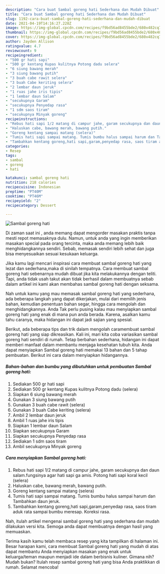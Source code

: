```yaml
---
description: "Cara buat Sambal goreng hati Sederhana dan Mudah Dibuat"
title: "Cara buat Sambal goreng hati Sederhana dan Mudah Dibuat"
slug: 1192-cara-buat-sambal-goreng-hati-sederhana-dan-mudah-dibuat
date: 2021-04-19T14:16:27.228Z
image: https://img-global.cpcdn.com/recipes/f9bd56ad8455bde2/680x482cq70/sambal-goreng-hati-foto-resep-utama.jpg
thumbnail: https://img-global.cpcdn.com/recipes/f9bd56ad8455bde2/680x482cq70/sambal-goreng-hati-foto-resep-utama.jpg
cover: https://img-global.cpcdn.com/recipes/f9bd56ad8455bde2/680x482cq70/sambal-goreng-hati-foto-resep-utama.jpg
author: Jayden Allison
ratingvalue: 4.7
reviewcount: 9
recipeingredient:
- "500 gr hati sapi"
- "500 gr kentang Kupas kulitnya Potong dadu selera"
- "6 siung bawang merah"
- "3 siung bawang putih"
- "3 buah cabe rawit selera"
- "3 buah Cabe keriting selera"
- "2 lembar daun jeruk"
- "1 ruas jahe iris tipis"
- "1 lembar daun Salam"
- "secukupnya Garam"
- "secukupnya Penyedap rasa"
- "1 sdm saos tiram"
- "secukupnya Minyak goreng"
recipeinstructions:
- "Rebus hati sapi 1/2 matang di campur jahe, garam secukupnya dan daun salam.fungsinya agar hati sapi ga amis. Potong hati sapi koral kecil (selera)"
- "Haluskan cabe, bawang merah, bawang putih."
- "Goreng kentang sampai matang (selera)"
- "Tumis hati sapi sampai matang. Tumis bumbu halus sampai harum dan Tambahkan daun jeruk."
- "Tambahkan kentang goreng,hati sapi,garam,penyedap rasa, saos tiram aduk rata sampai bumbu meresap. Koreksi rasa."
categories:
- Resep
tags:
- sambal
- goreng
- hati

katakunci: sambal goreng hati 
nutrition: 218 calories
recipecuisine: Indonesian
preptime: "PT40M"
cooktime: "PT46M"
recipeyield: "2"
recipecategory: Dessert

---
```



![Sambal goreng hati](https://img-global.cpcdn.com/recipes/f9bd56ad8455bde2/680x482cq70/sambal-goreng-hati-foto-resep-utama.jpg)

Di zaman  saat ini , anda memang dapat mengorder masakan praktis tanpa mesti repot memasaknya dulu. Namun, untuk anda yang ingin memberikan masakan special pada orang tercinta, maka anda memang lebih baik menghidangkannya sendiri. Sebab, memasak sendiri lebih sehat dan juga bisa menyesuaikan sesuai kesukaan keluarga.

Jika kamu lagi mencari inspirasi cara membuat sambal goreng hati yang lezat dan sederhana,maka di sinilah tempatnya. Cara membuat sambal goreng hati  sebenarnya mudah dibuat jika kita melakukannya dengan teliti. Tapi, anda tidak usah takut akan tidak berhasil dalam membuatnya 
sebab dalam artikel ini kami akan membahas sambal goreng hati dengan seksama.  



Nah untuk kamu yang mau memasak sambal goreng hati yang sederhana, ada beberapa langkah yang dapat dikerjakan, mulai dari memilih jenis bahan, kemudian penentuan bahan segar, hingga cara mengolah dan menghidangkannya. Anda Tak perlu pusing kalau mau menyiapkan sambal goreng hati yang enak di mana pun anda berada. Karena, asalkan kamu  tahu caranya, maka hidangan ini dapat jadi sajian yang spesial.

Berikut, ada beberapa tips dan trik dalam mengolah caramembuat sambal goreng hati yang siap dikreasikan. Kali ini, mari kita coba variasikan sambal goreng hati sendiri di rumah. Tetap berbahan sederhana, hidangan ini dapat memberi manfaat dalam membantu menjaga kesehatan tubuh kita. Anda dapat menyiapkan Sambal goreng hati memakai 13 bahan dan 5 tahap pembuatan. Berikut ini cara dalam menyiapkan hidangannya.

<!--inarticleads1-->

##### Bahan-bahan dan bumbu yang dibutuhkan untuk pembuatan Sambal goreng hati:

1. Sediakan 500 gr hati sapi
1. Sediakan 500 gr kentang Kupas kulitnya Potong dadu (selera)
1. Siapkan 6 siung bawang merah
1. Gunakan 3 siung bawang putih
1. Gunakan 3 buah cabe rawit (selera)
1. Gunakan 3 buah Cabe keriting (selera)
1. Ambil 2 lembar daun jeruk
1. Ambil 1 ruas jahe iris tipis
1. Siapkan 1 lembar daun Salam
1. Siapkan secukupnya Garam
1. Siapkan secukupnya Penyedap rasa
1. Sediakan 1 sdm saos tiram
1. Ambil secukupnya Minyak goreng




<!--inarticleads2-->

##### Cara menyiapkan Sambal goreng hati:

1. Rebus hati sapi 1/2 matang di campur jahe, garam secukupnya dan daun salam.fungsinya agar hati sapi ga amis. Potong hati sapi koral kecil (selera)
1. Haluskan cabe, bawang merah, bawang putih.
1. Goreng kentang sampai matang (selera)
1. Tumis hati sapi sampai matang. Tumis bumbu halus sampai harum dan Tambahkan daun jeruk.
1. Tambahkan kentang goreng,hati sapi,garam,penyedap rasa, saos tiram aduk rata sampai bumbu meresap. Koreksi rasa.




Nah, itulah artikel mengenai  sambal goreng hati  yang sederhana dan mudah dilakukan versi kita. Semoga anda dapat membuatnya dengan hasil yang memuaskan. 

Terima kasih kamu telah membaca resep yang kita tampilkan di halaman ini. Besar harapan kami, cara membuat  Sambal goreng hati yang mudah di atas dapat membantu Anda menyiapkan masakan yang enak untuk keluarga/teman maupun menjadi ide dalam berbisnis kuliner. Gimana nih? Mudah bukan? Itulah resep sambal goreng hati yang bisa Anda praktikkan di rumah. Selamat mencoba!

